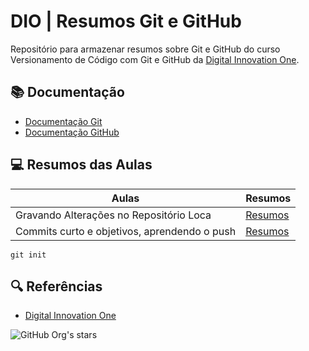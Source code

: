 
# DIO | Resumos Git e GitHub

Repositório para armazenar resumos sobre Git e GitHub do curso Versionamento de Código com Git e GitHub da [Digital Innovation One](http://www.dio.me/).

## 📚 Documentação
- [Documentação Git](https://git-scm.com/docs/git/pt_BR)
- [Documentação GitHub](https://docs.github.com/pt)

## 💻 Resumos das Aulas

| Aulas | Resumos |
| ------|----------|
| Gravando Alterações no Repositório Loca | [Resumos]()|
| Commits curto e objetivos, aprendendo o push | [Resumos]() |

```
git init

```

## 🔍 Referências
- [Digital Innovation One]()


![GitHub Org's stars](https://img.shields.io/github/stars/Playonadev?style=social)